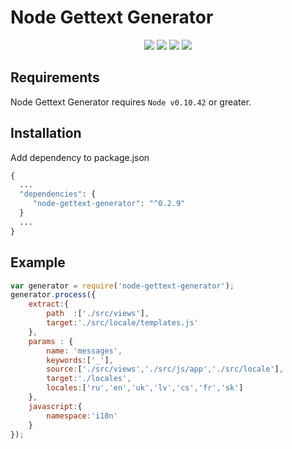 # Node Gettext Generator

<p align="center">
<a href="https://www.npmjs.com/package/node-gettext-generator"><img src="https://img.shields.io/npm/v/node-gettext-generator.svg" /></a>
<a href="https://www.npmjs.com/package/node-gettext-generator"><img src="https://img.shields.io/npm/dt/node-gettext-generator.svg" /></a>
<a href="https://github.com/kosatyi/node-gettext-generator"><img src="https://img.shields.io/github/license/kosatyi/node-gettext-generator.svg" /></a>
<a href="https://kosatyi.com/"><img src="https://img.shields.io/badge/official-website-green.svg" /></a>
</p>


## Requirements

Node Gettext Generator requires `Node v0.10.42` or greater.

## Installation

Add dependency to package.json

```php
{
  ...
  "dependencies": {
     "node-gettext-generator": "^0.2.9"
  }
  ...
}
```

## Example

```javascript
var generator = require('node-gettext-generator');
generator.process({
    extract:{
        path  :['./src/views'],
        target:'./src/locale/templates.js'
    },
    params : {
        name: 'messages',
        keywords:['_'],
        source:['./src/views','./src/js/app','./src/locale'],
        target:'./locales',
        locales:['ru','en','uk','lv','cs','fr','sk']
    },
    javascript:{
        namespace:'i18n'
    }
});
```